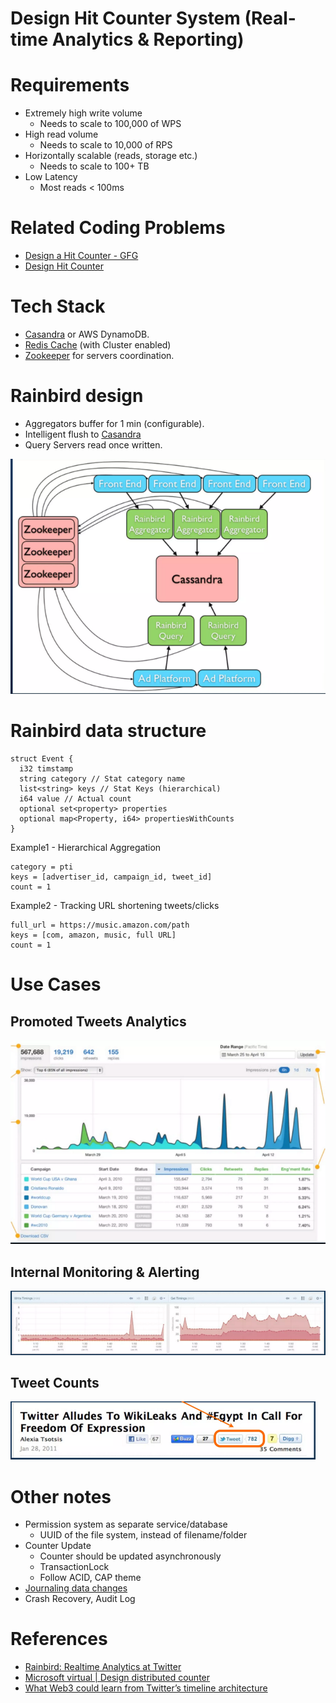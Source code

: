 # Design Hit Counter System (Real-time Analytics & Reporting)

# Requirements
- Extremely high write volume
  - Needs to scale to 100,000 of WPS
- High read volume
  - Needs to scale to 10,000 of RPS
- Horizontally scalable (reads, storage etc.)
  - Needs to scale to 100+ TB
- Low Latency
  - Most reads < 100ms

# Related Coding Problems
- [Design a Hit Counter - GFG](https://www.geeksforgeeks.org/design-a-hit-counter/?ref=lbp)
- [Design Hit Counter](https://leetcode.com/problems/design-hit-counter/)

# Tech Stack
- [Casandra](../../1_HLDDesignComponents/3_DatabaseComponents/NoSQL-Databases/ApacheCasandra.md) or AWS DynamoDB.
- [Redis Cache](../../1_HLDDesignComponents/3_DatabaseComponents/In-Memory-Cache/Redis/Readme.md) (with Cluster enabled)
- [Zookeeper](../../1_HLDDesignComponents/7_ClusterCoordinationService/ApacheZookeeper.md) for servers coordination.

# Rainbird design
- Aggregators buffer for 1 min (configurable).
- Intelligent flush to [Casandra](../../1_HLDDesignComponents/3_DatabaseComponents/NoSQL-Databases/ApacheCasandra.md)
- Query Servers read once written.

![img.png](assets/hit_count_hld_design.png)

# Rainbird data structure

````
struct Event {
  i32 timstamp
  string category // Stat category name
  list<string> keys // Stat Keys (hierarchical)
  i64 value // Actual count
  optional set<property> properties
  optional map<Property, i64> propertiesWithCounts
}
````

Example1 - Hierarchical Aggregation
````
category = pti
keys = [advertiser_id, campaign_id, tweet_id]
count = 1
````

Example2 - Tracking URL shortening tweets/clicks
````
full_url = https://music.amazon.com/path
keys = [com, amazon, music, full URL]
count = 1
````

# Use Cases

## Promoted Tweets Analytics

![img.png](assets/uc_promoted_tweets_analytics.png)

## Internal Monitoring & Alerting

![img.png](assets/uc_internal_monitoring_alerting.png)

## Tweet Counts

![img.png](assets/uc_tweet_counts.png)

# Other notes
- Permission system as separate service/database
  - UUID of the file system, instead of filename/folder
- Counter Update
  - Counter should be updated asynchronously
  - TransactionLock
  - Follow ACID, CAP theme
- [Journaling data changes](https://en.wikipedia.org/wiki/Journaling_file_system)
- Crash Recovery, Audit Log

# References
- [Rainbird: Realtime Analytics at Twitter](https://www.slideshare.net/kevinweil/rainbird-realtime-analytics-at-twitter-strata-2011)
- [Microsoft virtual | Design distributed counter](https://leetcode.com/discuss/interview-question/system-design/685310/Microsoft-virtual-or-Design-distributed-counter)
- [What Web3 could learn from Twitter’s timeline architecture](https://medium.com/zettablock-hq/what-web3-could-learn-from-twitters-timeline-architecture-207e0673ed2d)